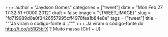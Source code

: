 
+++
author = "Jaydson Gomes"
categories = ["tweet"]
date = "Mon Feb 27 17:32:51 +0000 2012"
draft = false
image = "{TWEET_IMAGE}"
slug = "fd719989d0a0f3426557995cff4978fea1b84e8e"
tags = ["tweet"]
title = """Já viram o código-fonte d..."""
+++
Já viram o código-fonte do http://t.co/u51G5brX ? Muito massa (Ctrl + U)
